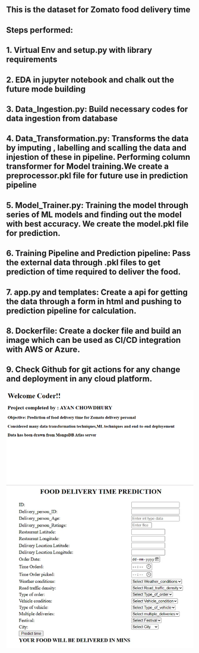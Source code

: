 ## This is the dataset for Zomato food delivery time ##
## Steps performed: ##
## 1. Virtual Env and setup.py with library requirements ##
## 2. EDA in jupyter notebook and chalk out the future mode building ##
## 3. Data_Ingestion.py: Build necessary codes for data ingestion from database ##
## 4. Data_Transformation.py: Transforms the data by imputing , labelling and scalling the data and injestion of these in pipeline. Performing column transformer for Model training.We create a preprocessor.pkl file for future use in prediction pipeline ##
## 5. Model_Trainer.py: Training the model through series of ML models and finding out the model with best accuracy. We create the model.pkl file for prediction. ##
## 6. Training Pipeline and Prediction pipeline: Pass the external data through .pkl files to get prediction of time required to deliver the food. ## 
## 7. app.py and templates: Create a api for getting the data through a form in html and pushing to prediction pipeline for calculation.
## 8. Dockerfile: Create a docker file and build an image which can be used as CI/CD integration with AWS or Azure. 
## 9. Check Github for git actions for any change and deployment in any cloud platform. ##
![Alt text](Untitled2.png)
![Alt text](Untitled1.webp)
